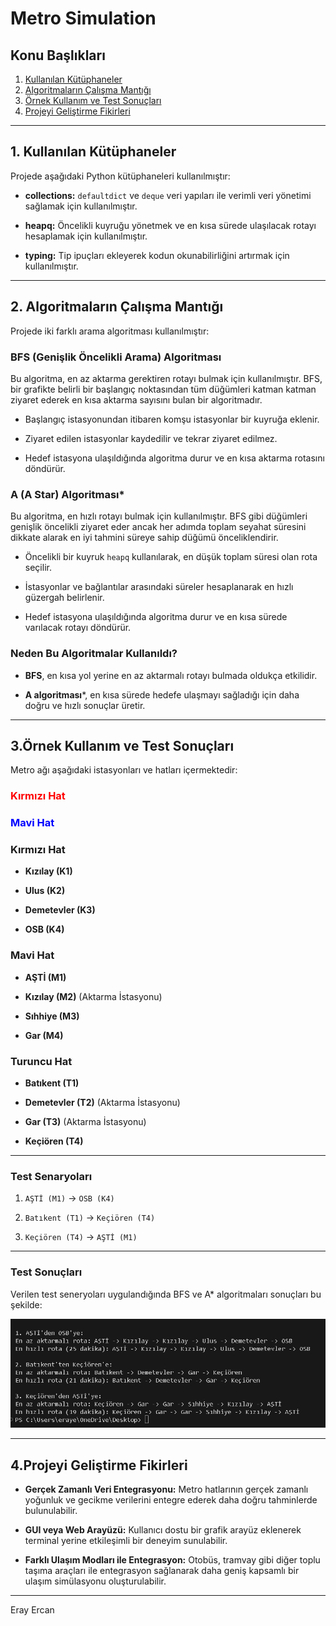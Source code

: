 # Metro Simulation

## Konu Başlıkları
1. [Kullanılan Kütüphaneler](#1-kullanılan-teknolojiler-ve-kütüphaneler)
2. [Algoritmaların Çalışma Mantığı](#2-algoritmaların-çalışma-mantığı)
3. [Örnek Kullanım ve Test Sonuçları](#3örnek-kullanım-ve-test-sonuçları)
4. [Projeyi Geliştirme Fikirleri](#4projeyi-geliştirme-fikirleri)

---

## 1. Kullanılan Kütüphaneler

Projede aşağıdaki Python kütüphaneleri kullanılmıştır:

- **collections:** `defaultdict` ve `deque` veri yapıları ile verimli veri yönetimi sağlamak için kullanılmıştır.

- **heapq:** Öncelikli kuyruğu yönetmek ve en kısa sürede ulaşılacak rotayı hesaplamak için kullanılmıştır.

- **typing:** Tip ipuçları ekleyerek kodun okunabilirliğini artırmak için kullanılmıştır.
---

  ## 2. Algoritmaların Çalışma Mantığı
Projede iki farklı arama algoritması kullanılmıştır:

### BFS (Genişlik Öncelikli Arama) Algoritması
Bu algoritma, en az aktarma gerektiren rotayı bulmak için kullanılmıştır. BFS, bir grafikte belirli bir başlangıç noktasından tüm düğümleri katman katman ziyaret ederek en kısa aktarma sayısını bulan bir algoritmadır.
- Başlangıç istasyonundan itibaren komşu istasyonlar bir kuyruğa eklenir.

- Ziyaret edilen istasyonlar kaydedilir ve tekrar ziyaret edilmez.

- Hedef istasyona ulaşıldığında algoritma durur ve en kısa aktarma rotasını döndürür.

### A (A Star) Algoritması*

Bu algoritma, en hızlı rotayı bulmak için kullanılmıştır. BFS gibi düğümleri genişlik öncelikli ziyaret eder ancak her adımda toplam seyahat süresini dikkate alarak en iyi tahmini süreye sahip düğümü önceliklendirir.
- Öncelikli bir kuyruk `heapq` kullanılarak, en düşük toplam süresi olan rota seçilir.

- İstasyonlar ve bağlantılar arasındaki süreler hesaplanarak en hızlı güzergah belirlenir.

- Hedef istasyona ulaşıldığında algoritma durur ve en kısa sürede varılacak rotayı döndürür.
  
### Neden Bu Algoritmalar Kullanıldı?

- **BFS**, en kısa yol yerine en az aktarmalı rotayı bulmada oldukça etkilidir.

- **A algoritması***, en kısa sürede hedefe ulaşmayı sağladığı için daha doğru ve hızlı sonuçlar üretir.
---

## 3.Örnek Kullanım ve Test Sonuçları

Metro ağı aşağıdaki istasyonları ve hatları içermektedir:

<h3 style="color:red;">Kırmızı Hat</h3>
<h3 style="color: blue;">Mavi Hat</h3>

### Kırmızı Hat

- **Kızılay (K1)**

- **Ulus (K2)**

- **Demetevler (K3)**

- **OSB (K4)**

### Mavi Hat

- **AŞTİ (M1)**

- **Kızılay (M2)** (Aktarma İstasyonu)

- **Sıhhiye (M3)**

- **Gar (M4)**

### Turuncu Hat

- **Batıkent (T1)**

- **Demetevler (T2)** (Aktarma İstasyonu)

- **Gar (T3)** (Aktarma İstasyonu)

- **Keçiören (T4)**
---

### Test Senaryoları

1. `AŞTİ (M1)` -> `OSB (K4)`


2. `Batıkent (T1)` -> `Keçiören (T4)`


3. `Keçiören (T4)` -> `AŞTİ (M1)`
---

### Test Sonuçları

Verilen test seneryoları uygulandığında BFS ve A* algoritmaları sonuçları bu şekilde:

![Test Sonuçları](https://github.com/erayyercan/Metro_Simulation/blob/main/image/results.png)

---

## 4.Projeyi Geliştirme Fikirleri

- **Gerçek Zamanlı Veri Entegrasyonu:** Metro hatlarının gerçek zamanlı yoğunluk ve gecikme verilerini entegre ederek daha doğru tahminlerde bulunulabilir.

- **GUI veya Web Arayüzü:** Kullanıcı dostu bir grafik arayüz eklenerek terminal yerine etkileşimli bir deneyim sunulabilir.

- **Farklı Ulaşım Modları ile Entegrasyon:** Otobüs, tramvay gibi diğer toplu taşıma araçları ile entegrasyon sağlanarak daha geniş kapsamlı bir ulaşım simülasyonu oluşturulabilir.

 ---
Eray Ercan
 
